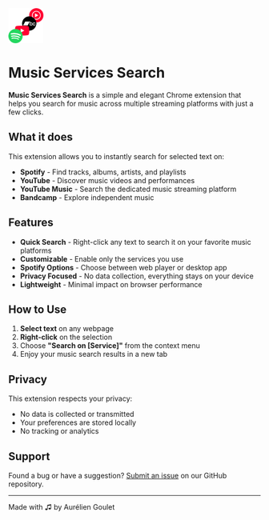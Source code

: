 <img src="icons/music-services-search-icon.png" alt="Music Services Search Icon" height="70">

# Music Services Search

**Music Services Search** is a simple and elegant Chrome extension that helps you search for music across multiple streaming platforms with just a few clicks.

## What it does

This extension allows you to instantly search for selected text on:
- **Spotify** - Find tracks, albums, artists, and playlists
- **YouTube** - Discover music videos and performances
- **YouTube Music** - Search the dedicated music streaming platform
- **Bandcamp** - Explore independent music

## Features

- **Quick Search** - Right-click any text to search it on your favorite music platforms
- **Customizable** - Enable only the services you use
- **Spotify Options** - Choose between web player or desktop app
- **Privacy Focused** - No data collection, everything stays on your device
- **Lightweight** - Minimal impact on browser performance

## How to Use

1. **Select text** on any webpage
2. **Right-click** on the selection
3. Choose **"Search on [Service]"** from the context menu
4. Enjoy your music search results in a new tab

## Privacy

This extension respects your privacy:
- No data is collected or transmitted
- Your preferences are stored locally
- No tracking or analytics

## Support

Found a bug or have a suggestion? [Submit an issue](https://github.com/elektrorl/music-services-search/issues) on our GitHub repository.

---

Made with ♫ by Aurélien Goulet
